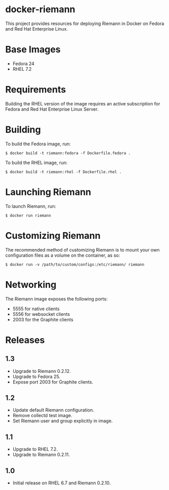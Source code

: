 # docker-riemann

This project provides resources for deploying Riemann in Docker on Fedora and
Red Hat Enterprise Linux.


# Base Images

- Fedora 24
- RHEL 7.2


# Requirements

Building the RHEL version of the image requires an active subscription for
Fedora and Red Hat Enterprise Linux Server.


# Building

To build the Fedora image, run:

```.shell
$ docker build -t riemann:fedora -f Dockerfile.fedora .
```

To build the RHEL image, run:

```.shell
$ docker build -t riemann:rhel -f Dockerfile.rhel .
```


# Launching Riemann

To launch Riemann, run:

```.shell
$ docker run riemann
```

# Customizing Riemann

The recommended method of customizing Riemann is to mount your own configuration
files as a volume on the container, as so:

```.shell
$ docker run -v /path/to/custom/configs:/etc/riemann/ riemann
```


# Networking

The Riemann image exposes the following ports:

* 5555 for native clients
* 5556 for websocket clients
* 2003 for the Graphite clients


# Releases


## 1.3

- Upgrade to Riemann 0.2.12.
- Upgrade to Fedora 25.
- Expose port 2003 for Graphite clients.

## 1.2

- Update default Riemann configuration.
- Remove collectd test image.
- Set Riemann user and group explicitly in image.


## 1.1

- Upgrade to RHEL 7.2.
- Upgrade to Riemann 0.2.11.


## 1.0

- Initial release on RHEL 6.7 and Riemann 0.2.10.
